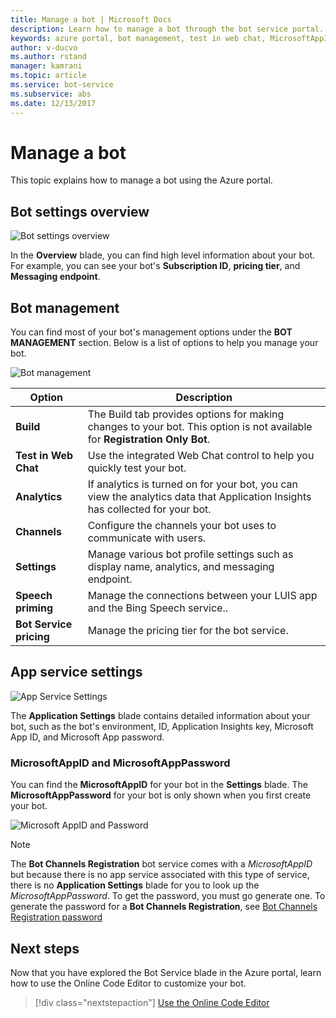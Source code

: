 ```yaml
---
title: Manage a bot | Microsoft Docs
description: Learn how to manage a bot through the bot service portal. 
keywords: azure portal, bot management, test in web chat, MicrosoftAppID, MicrosoftAppPassword, application settings
author: v-ducvo
ms.author: rstand
manager: kamrani
ms.topic: article
ms.service: bot-service
ms.subservice: abs
ms.date: 12/13/2017
---
```

# Manage a bot

This topic explains how to manage a bot using the Azure portal.

## Bot settings overview

![Bot settings overview](~/media/azure-manage-a-bot/overview.png)

In the **Overview** blade, you can find high level information about your bot. For example, you can see your bot's **Subscription ID**, **pricing tier**, and **Messaging endpoint**.

## Bot management

 You can find most of your bot's management options under the **BOT MANAGEMENT** section. Below is a list of options to help you manage your bot.

![Bot management](~/media/azure-manage-a-bot/bot-management.png)

| Option |  Description |
| ---- | ---- |
| **Build** | The Build tab provides options for making changes to your bot. This option is not available for **Registration Only Bot**. |
| **Test in Web Chat** | Use the integrated Web Chat control to help you quickly test your bot. |
| **Analytics** | If analytics is turned on for your bot, you can view the analytics data that Application Insights has collected for your bot. |
| **Channels** | Configure the channels your bot uses to communicate with users. |
| **Settings** | Manage various bot profile settings such as display name, analytics, and messaging endpoint. |
| **Speech priming** | Manage the connections between your LUIS app and the Bing Speech service.. |
| **Bot Service pricing** | Manage the pricing tier for the bot service. |

## App service settings

![App Service Settings](~/media/azure-manage-a-bot/app-service-settings.png)

The **Application Settings** blade contains detailed information about your bot, such as the bot's environment, ID, Application Insights key, Microsoft App ID, and Microsoft App password.

### MicrosoftAppID and MicrosoftAppPassword

You can find the **MicrosoftAppID** for your bot in the **Settings** blade. The **MicrosoftAppPassword** for your bot is only shown when you first create your bot.

![Microsoft AppID and Password](~/media/azure-manage-a-bot/app-settings.png)

> [!NOTE]
> The **Bot Channels Registration** bot service comes with a *MicrosoftAppID* but because there is no app service associated with this type of service, there is no **Application Settings** blade for you to look up the *MicrosoftAppPassword*. To get the password, you must go generate one. To generate the password for a **Bot Channels Registration**, see [Bot Channels Registration password](bot-service-quickstart-registration.md#bot-channels-registration-password)

## Next steps
Now that you have explored the Bot Service blade in the Azure portal, learn how to use the Online Code Editor to customize your bot.
> [!div class="nextstepaction"]
> [Use the Online Code Editor](bot-service-build-online-code-editor.md)
